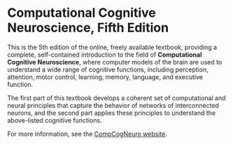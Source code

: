 # Computational Cognitive Neuroscience, Fifth Edition

This is the 5th edition of the online, freely available textbook, providing a complete, self-contained introduction to the field of **Computational Cognitive Neuroscience**, where computer models of the brain are used to understand a wide range of cognitive functions, including perception, attention, motor control, learning, memory, language, and executive function.

The first part of this textbook develops a coherent set of computational and neural principles that capture the behavior of networks of interconnected neurons, and the second part applies these principles to understand the above-listed cognitive functions.

For more information, see the [CompCogNeuro website](https://compcogneuro.org/book).
